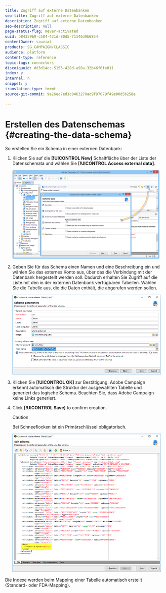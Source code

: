 ```yaml
---
title: Zugriff auf externe Datenbanken
seo-title: Zugriff auf externe Datenbanken
description: Zugriff auf externe Datenbanken
seo-description: null
page-status-flag: never-activated
uuid: b84359b9-c584-431d-80d5-71146d9b6854
contentOwner: sauviat
products: SG_CAMPAIGN/CLASSIC
audience: platform
content-type: reference
topic-tags: connectors
discoiquuid: dd3d14cc-5153-428d-a98a-32b46f0fe811
index: y
internal: n
snippet: y
translation-type: tm+mt
source-git-commit: 9a26ec7ed1c8463270ac9f97079f49e00d5b258e

---
```



# Erstellen des Datenschemas {#creating-the-data-schema}

So erstellen Sie ein Schema in einer externen Datenbank:

1. Klicken Sie auf die **[!UICONTROL New]** Schaltfläche über der Liste der Datenschemata und wählen Sie **[!UICONTROL Access external data]**.

   ![](assets/wf_new_schema_fda.png)

1. Geben Sie für das Schema einen Namen und eine Beschreibung ein und wählen Sie das externes Konto aus, über das die Verbindung mit der Datenbank hergestellt werden soll. Dadurch erhalten Sie Zugriff auf die Liste mit den in der externen Datenbank verfügbaren Tabellen. Wählen Sie die Tabelle aus, die die Daten enthält, die abgerufen werden sollen.

   ![](assets/wf_new_schema_select_table_fda.png)

1. Klicken Sie **[!UICONTROL OK]** zur Bestätigung. Adobe Campaign erkennt automatisch die Struktur der ausgewählten Tabelle und generiert das logische Schema. Beachten Sie, dass Adobe Campaign keine Links generiert.

1. Click **[!UICONTROL Save]** to confirm creation.

   >[!CAUTION]
   >
   >Bei Schneeflocken ist ein Primärschlüssel obligatorisch.

   ![](assets/wf_new_schema_generate_fda.png)

Die Indexe werden beim Mapping einer Tabelle automatisch erstellt (Standard- oder FDA-Mapping).
